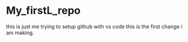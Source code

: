 # My_firstL_repo
this is just me trying to setup github with vs code
this is the first change i am making.